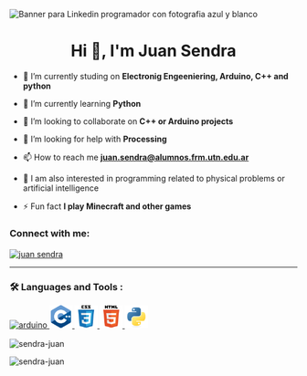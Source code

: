 ![Banner para Linkedin programador con fotografia azul y blanco](https://github.com/user-attachments/assets/6c5794c1-2238-47e0-a68a-bdd2f0ad668f)

<h1 align="center">Hi 👋, I'm Juan Sendra</h1>


- 🔭 I’m currently studing on **Electronig Engeeniering, Arduino, C++ and python**

- 🌱 I’m currently learning **Python**

- 👯 I’m looking to collaborate on **C++ or Arduino projects**

- 🤝 I’m looking for help with **Processing**

- 📫 How to reach me **juan.sendra@alumnos.frm.utn.edu.ar**

- 🔎 I am also interested in programming related to physical problems or artificial intelligence

- ⚡ Fun fact **I play Minecraft and other games**

<h3 align="left">Connect with me:</h3>
<p align="left">
<a href="https://linkedin.com/in/juan sendra" target="blank"><img align="center" src="https://raw.githubusercontent.com/rahuldkjain/github-profile-readme-generator/master/src/images/icons/Social/linked-in-alt.svg" alt="juan sendra" height="30" width="40" /></a>
</p>

---

### :hammer_and_wrench: Languages and Tools :

<p align="left"> <a href="https://www.arduino.cc/" target="_blank" rel="noreferrer"> <img src="https://cdn.worldvectorlogo.com/logos/arduino-1.svg" alt="arduino" width="40" height="40"/> </a> <a href="https://www.w3schools.com/cpp/" target="_blank" rel="noreferrer"> <img src="https://raw.githubusercontent.com/devicons/devicon/master/icons/cplusplus/cplusplus-original.svg" alt="cplusplus" width="40" height="40"/> </a> <a href="https://www.w3schools.com/css/" target="_blank" rel="noreferrer"> <img src="https://raw.githubusercontent.com/devicons/devicon/master/icons/css3/css3-original-wordmark.svg" alt="css3" width="40" height="40"/> </a> <a href="https://www.w3.org/html/" target="_blank" rel="noreferrer"> <img src="https://raw.githubusercontent.com/devicons/devicon/master/icons/html5/html5-original-wordmark.svg" alt="html5" width="40" height="40"/> </a> <a href="https://www.python.org" target="_blank" rel="noreferrer"> <img src="https://raw.githubusercontent.com/devicons/devicon/master/icons/python/python-original.svg" alt="python" width="40" height="40"/> </a> </p>

<p><img align="center" src="https://github-readme-streak-stats.herokuapp.com/?user=sendra-juan&" alt="sendra-juan" /></p>

<p><img align="left" src="https://github-readme-stats.vercel.app/api/top-langs?username=sendra-juan&show_icons=true&locale=en&layout=compact" alt="sendra-juan" /></p>
